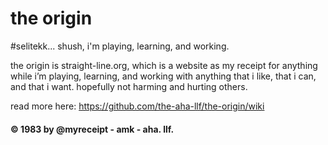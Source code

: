 # the origin

#selitekk... shush, i'm playing, learning, and working.

the origin is straight-line.org, which is a website as my receipt for anything while i’m playing, learning, and working with anything that i like, that i can, and that i want. hopefully not harming and hurting others.

read more here:
https://github.com/the-aha-llf/the-origin/wiki


#### © 1983 by @myreceipt - amk - aha. llf.
